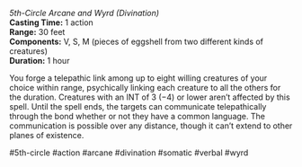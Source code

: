 *5th-Circle Arcane and Wyrd (Divination)*  
**Casting Time:** 1 action  
**Range:** 30 feet  
**Components:** V, S, M (pieces of eggshell from two different kinds of creatures)  
**Duration:** 1 hour

You forge a telepathic link among up to eight willing creatures of your choice within range, psychically linking each creature to all the others for the duration. Creatures with an INT of 3 (−4) or lower aren’t affected by this spell. Until the spell ends, the targets can communicate telepathically through the bond whether or not they have a common language. The communication is possible over any distance, though it can’t extend to other planes of existence.

#5th-circle #action #arcane #divination #somatic #verbal #wyrd
